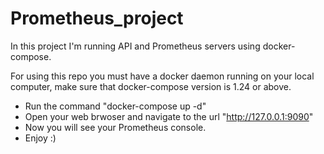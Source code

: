# Prometheus_project
In this project I'm running API and Prometheus servers using docker-compose.

For using this repo you must have a docker daemon running on your local computer, make sure that docker-compose version is 1.24 or above.
* Run the command "docker-compose up -d"
* Open your web brwoser and navigate to the url "http://127.0.0.1:9090"
* Now you will see your Prometheus console. 
* Enjoy :)
